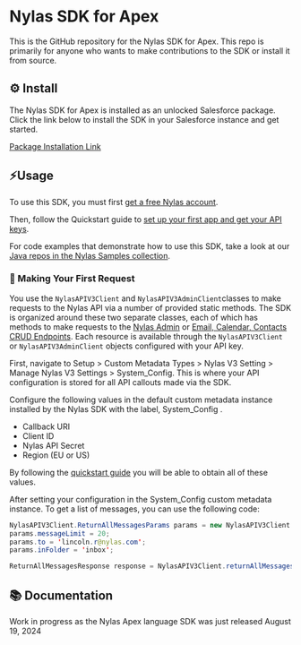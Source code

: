 # Nylas SDK for Apex

This is the GitHub repository for the Nylas SDK for Apex. This repo is primarily for anyone who wants to make contributions to the SDK or install it from source.

## ⚙️ Install

The Nylas SDK for Apex is installed as an unlocked Salesforce package. Click the link below to install the SDK in your Salesforce instance and get started.

[Package Installation Link](https://login.salesforce.com/packaging/installPackage.apexp?p0=04tQk000000JPU9IAO)

## ⚡️Usage

To use this SDK, you must first [get a free Nylas account](https://dashboard-v3.nylas.com/login).

Then, follow the Quickstart guide to [set up your first app and get your API keys](https://developer.nylas.com/docs/v3-beta/v3-quickstart/).

For code examples that demonstrate how to use this SDK, take a look at our [Java repos in the Nylas Samples collection](https://github.com/orgs/nylas-samples/repositories?q=&type=all&language=java).

### 🚀 Making Your First Request

You use the `NylasAPIV3Client` and `NylasAPIV3AdminClient`classes to make requests to the Nylas API via a number of provided static methods. The SDK is organized around these two separate classes, each of which has methods to make requests to the [Nylas Admin](https://developer.nylas.com/docs/api/v3/admin/) or [Email, Calendar, Contacts CRUD Endpoints](https://developer.nylas.com/docs/api/v3/ecc/). Each resource is available through the `NylasAPIV3Client` or `NylasAPIV3AdminClient` objects configured with your API key.

First, navigate to Setup > Custom Metadata Types > Nylas V3 Setting > Manage Nylas V3 Settings > System_Config. This is where your API configuration is stored for all API callouts made via the SDK.

Configure the following values in the default custom metadata instance installed by the Nylas SDK with the label, System_Config .

- Callback URI
- Client ID
- Nylas API Secret
- Region (EU or US)

By following the [quickstart guide](https://developer.nylas.com/docs/v3-beta/v3-quickstart/) you will be able to obtain all of these values.

After setting your configuration in the System_Config custom metadata instance. To get a list of messages, you can use the following code:

```java
NylasAPIV3Client.ReturnAllMessagesParams params = new NylasAPIV3Client.ReturnAllMessagesParams();
params.messageLimit = 20;
params.to = 'lincoln.r@nylas.com';
params.inFolder = 'inbox';

ReturnAllMessagesResponse response = NylasAPIV3Client.returnAllMessages('grant-id', params);
```

## 📚 Documentation

Work in progress as the Nylas Apex language SDK was just released August 19, 2024
